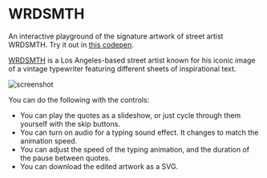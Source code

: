 # WRDSMTH

An interactive playground of the signature artwork of street artist WRDSMTH. Try it out in [this codepen](https://codepen.io/robjoeol/full/ZEeVKMR).

[WRDSMTH](https://www.wrdsmth.com/) is a Los Angeles-based street artist known for his iconic image of a vintage typewriter featuring different sheets of inspirational text.

![screenshot](img/demo.gif)

You can do the following with the controls:
- You can play the quotes as a slideshow, or just cycle through them yourself with the skip buttons.
- You can turn on audio for a typing sound effect. It changes to match the animation speed.
- You can adjust the speed of the typing animation, and the duration of the pause between quotes.
- You can download the edited artwork as a SVG.
